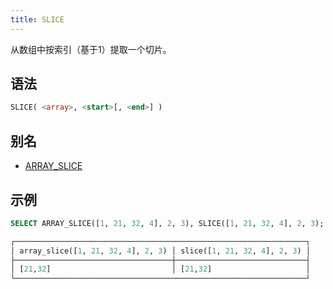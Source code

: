 ```yaml
---
title: SLICE
---
```


从数组中按索引（基于1）提取一个切片。

## 语法

```sql
SLICE( <array>, <start>[, <end>] )
```

## 别名

- [ARRAY_SLICE](array-slice.md)

## 示例

```sql
SELECT ARRAY_SLICE([1, 21, 32, 4], 2, 3), SLICE([1, 21, 32, 4], 2, 3);

┌─────────────────────────────────────────────────────────────────┐
│ array_slice([1, 21, 32, 4], 2, 3) │ slice([1, 21, 32, 4], 2, 3) │
├───────────────────────────────────┼─────────────────────────────┤
│ [21,32]                           │ [21,32]                     │
└─────────────────────────────────────────────────────────────────┘
```